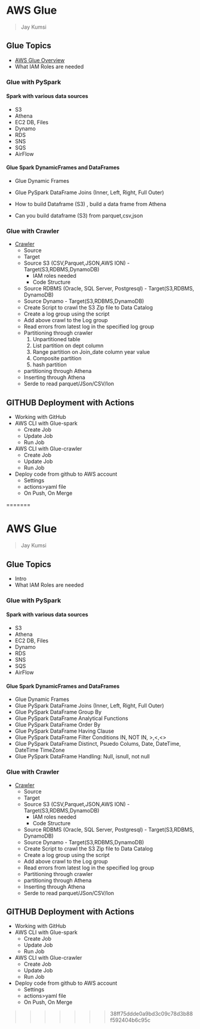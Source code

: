 # AWS Glue
> Jay Kumsi

## Glue Topics
* [AWS Glue Overview](markdown/intro.md)
* What IAM Roles are needed

### Glue with PySpark
#### Spark with various data sources
* S3
* Athena
* EC2 DB, Files
* Dynamo
* RDS
* SNS
* SQS
* AirFlow

#### Glue Spark DynamicFrames and DataFrames
* Glue Dynamic Frames
* Glue PySpark DataFrame Joins (Inner, Left, Right, Full Outer)
 
* How to build Dataframe (S3) , build a data frame from Athena
* Can you build dataframe (S3) from parquet,csv,json
### Glue with Crawler
* [Crawler](markdown/aws-glue-crawler.md)
    * Source
    * Target
    * Source S3 (CSV,Parquet,JSON,AWS ION) - Target(S3,RDBMS,DynamoDB)
        * IAM roles needed
        * Code Structure
    * Source RDBMS (Oracle, SQL Server, Postgresql) - Target(S3,RDBMS,  
                    DynamoDB) 
    * Source Dynamo - Target(S3,RDBMS,DynamoDB)
    * Create Script to crawl the S3 Zip file to Data Catalog
    * Create a log group using the script
    * Add above crawl to the Log group
    * Read errors from latest log in the specified log group
    * Partitioning through crawler 
        1. Unpartitioned table
        2. List partition on dept column
        3. Range partition on Join_date column year value
        4. Composite partition
        5. hash partition
    * partitioning through Athena
    * Inserting through Athena
    * Serde to read parquet/JSon/CSV/Ion


## GITHUB Deployment with Actions
* Working with GitHub
* AWS CLI with Glue-spark
    * Create Job
    * Update Job
    * Run Job
* AWS CLI with Glue-crawler
    * Create Job
    * Update Job
    * Run Job
* Deploy code from github to AWS account
    * Settings
    * actions>yaml file
    * On Push, On Merge


=======
# AWS Glue
> Jay Kumsi

## Glue Topics
* Intro 
* What IAM Roles are needed

### Glue with PySpark
#### Spark with various data sources
* S3
* Athena
* EC2 DB, Files
* Dynamo
* RDS
* SNS
* SQS
* AirFlow

#### Glue Spark DynamicFrames and DataFrames
* Glue Dynamic Frames
* Glue PySpark DataFrame Joins (Inner, Left, Right, Full Outer)
* Glue PySpark DataFrame Group By
* Glue PySpark DataFrame Analytical Functions
* Glue PySpark DataFrame Order By
* Glue PySpark DataFrame Having Clause
* Glue PySpark DataFrame Filter Conditions IN, NOT IN, >,<,<>
* Glue PySpark DataFrame Distinct, Psuedo Colums, Date, DateTime, DateTime TimeZone
* Glue PySpark DataFrame Handling: Null, isnull, not null

### Glue with Crawler
* [Crawler](markdown/aws-glue-crawler.md)
    * Source
    * Target
    * Source S3 (CSV,Parquet,JSON,AWS ION) - Target(S3,RDBMS,DynamoDB)
        * IAM roles needed
        * Code Structure
    * Source RDBMS (Oracle, SQL Server, Postgresql) - Target(S3,RDBMS,  
                    DynamoDB) 
    * Source Dynamo - Target(S3,RDBMS,DynamoDB)
    * Create Script to crawl the S3 Zip file to Data Catalog
    * Create a log group using the script
    * Add above crawl to the Log group
    * Read errors from latest log in the specified log group
    * Partitioning through crawler 
    * partitioning through Athena
    * Inserting through Athena
    * Serde to read parquet/JSon/CSV/Ion


## GITHUB Deployment with Actions
* Working with GitHub
* AWS CLI with Glue-spark
    * Create Job
    * Update Job
    * Run Job
* AWS CLI with Glue-crawler
    * Create Job
    * Update Job
    * Run Job
* Deploy code from github to AWS account
    * Settings
    * actions>yaml file
    * On Push, On Merge


>>>>>>> 38ff75ddde0a9bd3c09c78d3b88f592404b6c95c
